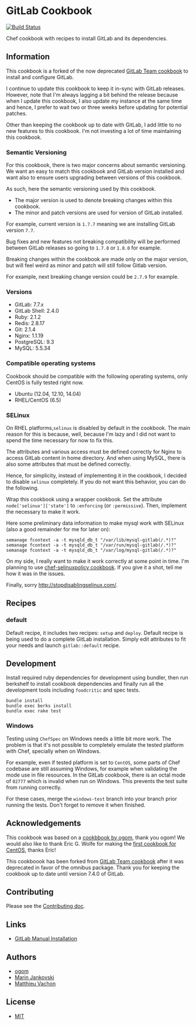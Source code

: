 # GitLab Cookbook

[![Build Status](https://travis-ci.org/maoueh/cookbook-gitlab.svg?branch=master)](https://travis-ci.org/maoueh/cookbook-gitlab)

Chef cookbook with recipes to install GitLab and its dependencies.

## Information

This cookbook is a forked of the now deprecated [GitLab Team cookbook](https://gitlab.com/gitlab-org/cookbook-gitlab)
to install and configure GitLab.

I continue to update this cookbook to keep it in-sync with GitLab releases. However,
note that I'm always lagging a bit behind the release because when I update this
cookbook, I also update my instance at the same time and hence, I prefer to wait
two or three weeks before updating for potential patches.

Other than keeping the cookbook up to date with GitLab, I add little to no
new features to this cookbook. I'm not investing a lot of time maintaining
this cookbook.

### Semantic Versioning

For this cookbook, there is two major concerns about semantic versioning.
We want an easy to match this cookbook and GitLab version installed and
want also to ensure users upgrading between versions of this cookbook.

As such, here the semantic versioning used by this cookbook.

 * The major version is used to denote breaking changes within this cookbook.
 * The minor and patch versions are used for version of GitLab installed.

For example, current version is `1.7.7` meaning we are installing GitLab version
`7.7`.

Bug fixes and new features not breaking compatibility will be performed
between GitLab releases so going to `1.7.8` or `1.8.0` for example.

Breaking changes within the cookbook are made only on the major version,
but will feel weird as minor and patch will still follow Gitlab version.

For example, next breaking change version could be `2.7.9` for example.

### Versions

* GitLab: 7.7.x
* GitLab Shell: 2.4.0
* Ruby: 2.1.2
* Redis: 2.8.17
* Git: 2.1.4
* Nginx: 1.1.19
* PostgreSQL: 9.3
* MySQL: 5.5.34

### Compatible operating systems

Cookbook should be compatible with the following operating systems,
only CentOS is fully tested right now.

 * Ubuntu (12.04, 12.10, 14.04)
 * RHEL/CentOS (6.5)

### SELinux

On RHEL platforms,`selinux` is disabled by default in the cookbook.
The main reason for this is because, well, because I'm lazy and I did not
want to spend the time necessary for now to fix this.

The attributes and various access must be defined correctly for Nginx
to access GitLab content in home directory. And when using MySQL, there
is also some attributes that must be defined correctly.

Hence, for simplicity, instead of implementing it in the cookbook, I decided
to disable `selinux` completely. If you do not want this behavior, you can
do the following.

Wrap this cookbook using a wrapper cookbook. Set the attribute  `node['selinux']['state']`
to `:enforcing` (or `:permissive`). Then, implement the necessary to make it
work.

Here some preliminary data information to make mysql work with SELinux
(also a good remainder for me for later on):

    semanage fcontext -a -t mysqld_db_t "/var/lib/mysql-gitlab(/.*)?"
    semanage fcontext -a -t mysqld_db_t "/var/run/mysql-gitlab(/.*)?"
    semanage fcontext -a -t mysqld_db_t "/var/log/mysql-gitlab(/.*)?"

On my side, I really want to make it work correctly at some point in
time. I'm planning to use [chef-selinuxpolicy cookbook](https://github.com/BackSlasher/chef-selinuxpolicy).
If you give it a shot, tell me how it was in the issues.

Finally, sorry http://stopdisablingselinux.com/.

## Recipes

### default

Default recipe, it includes two recipes: `setup` and `deploy`. Default recipe is
being used to do a complete GitLab installation. Simply edit attributes to fit
your needs and launch `gitlab::default` recipe.

## Development

Install required ruby dependencies for development using bundler, then run
berkshelf to install cookbook dependencies and finally run all the
development tools including `foodcritic` and spec tests.

```
bundle install
bundle exec berks install
bundle exec rake test
```

### Windows

Testing using `ChefSpec` on Windows needs a little bit more work. The problem
is that it's not possible to completely emulate the tested platform with
Chef, specially when on Windows.

For example, even if tested platform is set to `CentOS`, some parts of Chef
codebase are still assuming Windows, for example when validating the mode
use in file resources. In the GitLab cookbook, there is an octal mode of
`02777` which is invalid when run on Windows. This prevents the test suite
from running correctly.

For these cases, merge the `windows-test` branch into your branch prior
running the tests. Don't forget to remove it when finished.

## Acknowledgements

This cookbook was based on a [cookbbook by ogom](https://github.com/ogom/cookbook-gitlab), thank you
ogom! We would also like to thank Eric G. Wolfe for making the [first cookbook for CentOS](https://github.com/atomic-penguin/cookbook-gitlab), thanks Eric!

This cookboook has been forked from [GitLab Team cookbook](https://gitlab.com/gitlab-org/cookbook-gitlab)
after it was deprecated in favor of the omnibus package. Thank you for keeping the cookbook up to date
until version 7.4.0 of GitLab.

## Contributing

Please see the [Contributing doc](CONTRIBUTING.md).

## Links

* [GitLab Manual Installation](https://github.com/gitlabhq/gitlabhq/blob/master/doc/install/installation.md)

## Authors

* [ogom](https://github.com/ogom)
* [Marin Jankovski](https://github.com/maxlazio)
* [Matthieu Vachon](https://github.com/maoueh)

## License

* [MIT](LICENSE)
